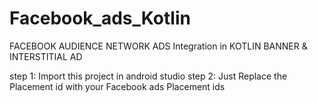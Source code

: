 # Facebook_ads_Kotlin

FACEBOOK AUDIENCE NETWORK ADS Integration in KOTLIN
BANNER & INTERSTITIAL AD

step 1: Import this project in android studio
step 2: Just Replace the Placement id with your Facebook ads Placement ids
